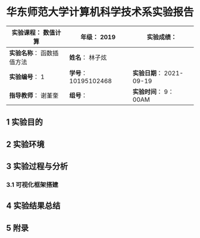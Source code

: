 # **华东师范大学计算机科学技术系实验报告**

| **实验课程**：  数值计算     | **年级**：  2019        | **实验成绩**：             |
| ---------------------------- | ----------------------- | -------------------------- |
| **实验名称**：  函数插值方法 | **姓名**：  林子炫      |                            |
| **实验编号**：  1            | **学号**：  10195102468 | **实验日期**：  2021-09-19 |
| **指导教师**：  谢堇奎       | **组号**：              | **实验时间**：  9：00AM    |

## 1 实验目的



## 2 实验环境



## 3 实验过程与分析

### 3.1 可视化框架搭建



## 4 实验结果总结



## 5 附录



